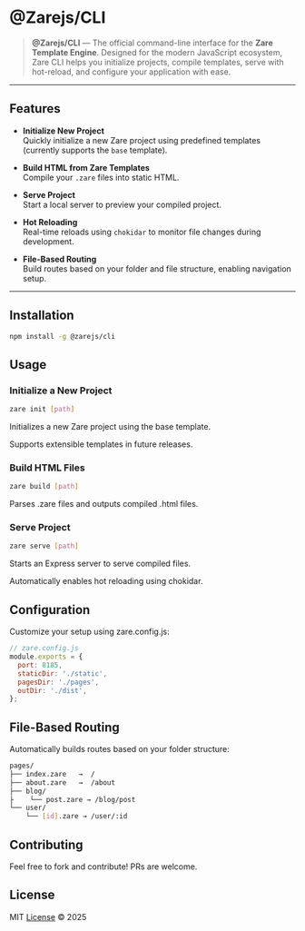 # @Zarejs/CLI

> **@Zarejs/CLI** — The official command-line interface for the **Zare Template Engine**. Designed for the modern JavaScript ecosystem, Zare CLI helps you initialize projects, compile templates, serve with hot-reload, and configure your application with ease.

---

## Features

- **Initialize New Project**  
  Quickly initialize a new Zare project using predefined templates (currently supports the `base` template).

- **Build HTML from Zare Templates**  
  Compile your `.zare` files into static HTML.

- **Serve Project**  
  Start a local server to preview your compiled project.

- **Hot Reloading**  
  Real-time reloads using `chokidar` to monitor file changes during development.

- **File-Based Routing**  
  Build routes based on your folder and file structure, enabling navigation setup.

---

## Installation

```bash
npm install -g @zarejs/cli
```

## Usage

### Initialize a New Project

```bash
zare init [path]
```

Initializes a new Zare project using the base template.

Supports extensible templates in future releases.

### Build HTML Files

```bash
zare build [path]
```

Parses .zare files and outputs compiled .html files.

### Serve Project

```bash
zare serve [path]
```

Starts an Express server to serve compiled files.

Automatically enables hot reloading using chokidar.

## Configuration

Customize your setup using zare.config.js:

```js
// zare.config.js
module.exports = {
  port: 8185,
  staticDir: './static',
  pagesDir: './pages',
  outDir: './dist',
};
```

## File-Based Routing

Automatically builds routes based on your folder structure:

```bash
pages/
├── index.zare   →  /
├── about.zare   →  /about
├── blog/
├    └── post.zare → /blog/post
└── user/
    └── [id].zare → /user/:id
```

## Contributing

Feel free to fork and contribute! PRs are welcome.

## License

MIT [License](LICENSE) © 2025
